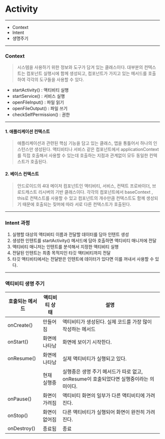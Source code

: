 # Activity

---

- Context
- Intent
- 생명주기
---
### Context

> 시스템을 사용하기 위한 정보와 도구가 담겨 있는 클래스이다. 
> 대부분의 컨텍스트는 컴포넌트 실행시에 함께 생성되고, 컴포넌트가 가지고 있는 메서드를 호출하여 각각의 도구들을 사용할 수 있다.

- startActivity() : 액티비티 실행
- startService() : 서비스 실행
- openFileInput() : 파일 읽기
- openFileOutput() : 파일 쓰기
- checkSelfPermission() : 권한

---
#### 1. 애플리케이션 컨텍스트

> 애플리케이션과 관련된 핵심 기능을 담고 있는 클래스, 앱을 통틀어서 하나의 인스턴스만 생성된다.
> 액티비티나 서비스 같은 컴포넌트에서 applicationContext를 직접 호출해서 사용할 수 있는데
> 호출하는 지점과 관계없이 모두 동일한 컨텍스트가 호출된다.

#### 2. 베이스 컨텍스트

> 안드로이드의 4대 메이저 컴포넌트인 액티비티, 서비스, 컨텍트 프로바이더, 브로드캐스트 리시버의 기반 클래스이다.
> 각각의 컴포넌트에서 baseContext , this로 컨텍스트를 사용할 수 있고 컴포넌트의 개수만큼 컨텍스트도 
> 함께 생성되기 때문에 호출되는 짖머에 따라 서로 다른 컨텍스트가 호출된다.

---
### Intent 과정

1. 실행할 대상의 액티비티 이름과 전달할 데이터를 담아 인텐트 생성
2. 생성한 인텐트를 startActivity() 메서드에 담아 호출하면 액티비티 매니저에 전달
3. 액티비티 매니저는 인텐트를 분석해서 지정한 액티비티 실행
4. 전달된 인텐트는 최종 목적지인 타깃 액티비티까지 전달
5. 타깃 액티비티에서는 전달받은 인텐트에 데이터가 있다면 이를 꺼내서 사용할 수 있다.

---
### 액티비티 생명 주기

|호출되는 메서드|액티비티 상태|설명|
|---|---|---|
|onCreate()|만들어짐|액티비티가 생성된다. 실제 코드를 가장 많이 작성하는 메서드|
|onStart()|화면에 나타남|화면에 보이기 시작한다.|
|onResume()|화면에 나타남|실제 액티비티가 실행되고 있다.|
| |현재 실행중|실행중은 생명 주기 메서드가 따로 없고, onResume이 호출되었다면 실행중이라는 의미이다.
|onPause()|화면이 가려짐|액티비티 화면의 일부가 다른 액티비티에 가려진다.|
|onStop()|화면이 없어짐|다른 액티비티가 실행되어 화면이 완전히 가려진다.|
|onDestroy()|종료됨|종료|


